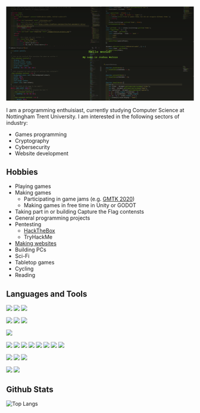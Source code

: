 [![Header](https://raw.githubusercontent.com/JWaters02/JWaters02/main/assets/readmebanner.png "Header")](https://jwaters.dev/)

I am a programming enthuisiast, currently studying Computer Science at Nottingham Trent University. I am interested in the following sectors of industry:
* Games programming
* Cryptography
* Cybersecurity
* Website development

## Hobbies
* Playing games
* Making games
  * Participating in game jams (e.g. [GMTK 2020](https://itch.io/jam/gmtk-2020/rate/699722))
  * Making games in free time in Unity or GODOT
* Taking part in or building Capture the Flag contensts
* General programming projects
* Pentesting
  * [HackTheBox](https://app.hackthebox.eu/profile/413135)
  * TryHackMe
* [Making websites](https://jwaters.dev/)
* Building PCs
* Sci-Fi
* Tabletop games
* Cycling
* Reading

## Languages and Tools
![](https://img.shields.io/badge/OS-Windows-informational?style=flat&logo=windows&logoColor=white&color=orange)
![](https://img.shields.io/badge/OS-Kali-informational?style=flat&logo=kali-linux&logoColor=white&color=orange)
![](https://img.shields.io/badge/OS-Ubuntu-informational?style=flat&logo=ubuntu&logoColor=white&color=orange)

![](https://img.shields.io/badge/IDE-Visual_Studio-informational?style=flat&logo=visual-studio&logoColor=white&color=blue)
![](https://img.shields.io/badge/IDE-IntelliJ_IDEA-informational?style=flat&logo=intellij-idea&logoColor=white&color=blue)
![](https://img.shields.io/badge/IDE-CLion-informational?style=flat&logo=jetbrains&logoColor=white&color=blue)

![](https://img.shields.io/badge/Editor-Visual_Studio_Code-informational?style=flat&logo=visual-studio-code&logoColor=white&color=2aa5dc)

![](https://img.shields.io/badge/Code-CSharp-informational?style=flat&logo=c-sharp&logoColor=white&color=2bbc8a)
![](https://img.shields.io/badge/Code-Python-informational?style=flat&logo=python&logoColor=white&color=2bbc8a)
![](https://img.shields.io/badge/Code-HTML-informational?style=flat&logo=html5&logoColor=white&color=2bbc8a)
![](https://img.shields.io/badge/Code-CSS-informational?style=flat&logo=css3&logoColor=white&color=2bbc8a)
![](https://img.shields.io/badge/Code-C++-informational?style=flat&logo=c++&logoColor=white&color=2bbc8a)
![](https://img.shields.io/badge/Code-JavaScript-informational?style=flat&logo=javascript&logoColor=white&color=2bbc8a)
![](https://img.shields.io/badge/Code-TypeScript-informational?style=flat&logo=typescript&logoColor=white&color=2bbc8a)
![](https://img.shields.io/badge/Code-LUA-informational?style=flat&logo=lua&logoColor=white&color=2bbc8a)

![](https://img.shields.io/badge/Tools-Unity-informational?style=flat&logo=unity&logoColor=white&color=blueviolet)
![](https://img.shields.io/badge/Tools-GODOT-informational?style=flat&logo=godot-engine&logoColor=white&color=blueviolet)
![](https://img.shields.io/badge/Tools-Github-informational?style=flat&logo=github&logoColor=white&color=blueviolet)

![](https://img.shields.io/badge/Pentesting-HackTheBox-informational?style=flat&logo=hack-the-box&logoColor=white&color=green)
![](https://img.shields.io/badge/Pentesting-TryHackMe-informational?style=flat&logo=tryhackme&logoColor=white&color=green)

## Github Stats
![Top Langs](https://github-readme-stats.vercel.app/api/top-langs/?username=JWaters02&langs_count=10&layout=compact&exclude_repo=metasploit-framework,Backfire&hide=CMake,Makerfile&title_color=ffffff&text_color=c9cacc&icon_color=2bbc8a&bg_color=1d1f21&hide_border=true)
